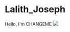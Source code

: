 # Lalith_Joseph
Hello, I'm CHANGEME
<a href="https://linkedin.com/"><img src="https://img.shields.io/badge/-LinkedIn-0072b1?&style=for-the-badge&logo=linkedin&logoColor=white" /></a>
